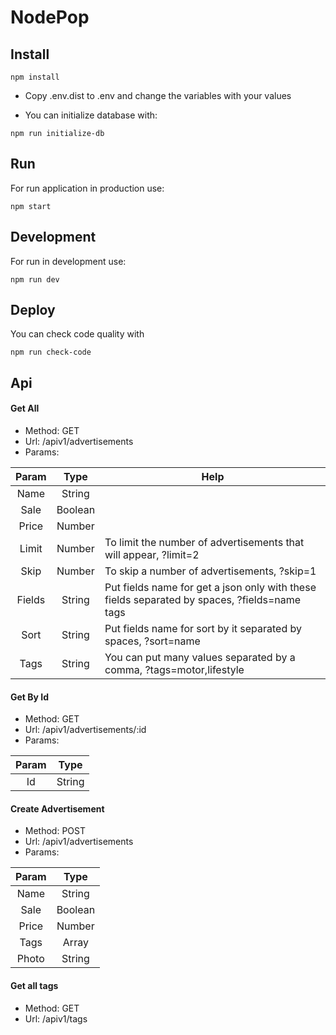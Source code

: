 # NodePop

## Install

```
npm install
```

- Copy .env.dist to .env and change the variables with your values

- You can initialize database with:

```
npm run initialize-db
```

## Run

For run application in production use:

```
npm start
```

## Development

For run in development use:

```
npm run dev
```

## Deploy

You can check code quality with 

```
npm run check-code
```

## Api

#### Get All

- Method: GET
- Url: /apiv1/advertisements
- Params:

| Param     | Type    | Help  |
| :-------: |:-------:| ----- |
| Name      | String  |       |
| Sale      | Boolean |       |
| Price     | Number  |       |
| Limit     | Number  |  To limit the number of advertisements that will appear, ?limit=2    |
| Skip      | Number  |  To skip a number of advertisements, ?skip=1     |
| Fields    | String  |  Put fields name for get a json only with these fields separated by spaces, ?fields=name tags      |
| Sort      | String  |  Put fields name for sort by it separated by spaces, ?sort=name      |
| Tags      | String  |  You can put many values ​​separated by a comma, ?tags=motor,lifestyle     |

    
#### Get By Id

- Method: GET
- Url: /apiv1/advertisements/:id
- Params:

| Param     | Type    |
| :-------: |:-------:|
| Id        | String  |

#### Create Advertisement

- Method: POST
- Url: /apiv1/advertisements
- Params:

| Param     | Type    |
| :-------: |:-------:|
| Name      | String  |
| Sale      | Boolean |
| Price     | Number  |
| Tags      | Array   |
| Photo     | String  |

#### Get all tags

- Method: GET
- Url: /apiv1/tags